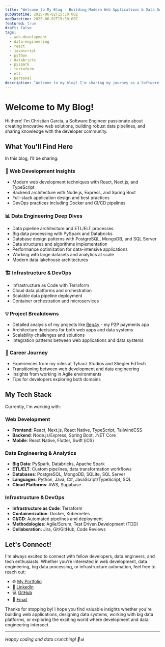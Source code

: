 ```yaml
---
title: "Welcome to My Blog - Building Modern Web Applications & Data Solutions"
pubDatetime: 2025-06-02T15:30:00Z
modDatetime: 2025-06-02T15:30:00Z
featured: true
draft: false
tags:
  - web-development
  - data-engineering
  - react
  - javascript
  - python
  - databricks
  - pyspark
  - terraform
  - etl
  - personal
description: "Welcome to my blog! I'm sharing my journey as a Software Engineer, lessons learned, and insights about modern web development and data engineering."
---
```


# Welcome to My Blog!

Hi there! I'm Christian Garcia, a Software Engineer passionate about creating innovative web solutions, building robust data pipelines, and sharing knowledge with the developer community.

## What You'll Find Here

In this blog, I'll be sharing:

### 🚀 **Web Development Insights**
- Modern web development techniques with React, Next.js, and TypeScript
- Backend architecture with Node.js, Express, and Spring Boot
- Full-stack application design and best practices
- DevOps practices including Docker and CI/CD pipelines

### 📊 **Data Engineering Deep Dives**
- Data pipeline architecture and ETL/ELT processes
- Big data processing with PySpark and Databricks
- Database design patterns with PostgreSQL, MongoDB, and SQL Server
- Data structures and algorithms implementation
- Performance optimization for data-intensive applications
- Working with large datasets and analytics at scale
- Modern data lakehouse architectures

### 🏗️ **Infrastructure & DevOps**
- Infrastructure as Code with Terraform
- Cloud data platforms and orchestration
- Scalable data pipeline deployment
- Container orchestration and microservices

### 💡 **Project Breakdowns**
- Detailed analysis of my projects like [Rep4y](https://github.com/cjgarcia12) - my P2P payments app
- Architecture decisions for both web apps and data systems
- Scalability challenges and solutions
- Integration patterns between web applications and data systems

### 🎯 **Career Journey**
- Experiences from my roles at Tyhacz Studios and Stiegler EdTech
- Transitioning between web development and data engineering
- Insights from working in Agile environments
- Tips for developers exploring both domains

## My Tech Stack

Currently, I'm working with:

### **Web Development**
- **Frontend**: React, Next.js, React Native, TypeScript, TailwindCSS
- **Backend**: Node.js/Express, Spring Boot, .NET Core
- **Mobile**: React Native, Flutter, Swift (iOS)

### **Data Engineering & Analytics**
- **Big Data**: PySpark, Databricks, Apache Spark
- **ETL/ELT**: Custom pipelines, data transformation workflows
- **Databases**: PostgreSQL, MongoDB, SQLite, SQL Server
- **Languages**: Python, Java, C#, JavaScript/TypeScript, SQL
- **Cloud Platforms**: AWS, Supabase

### **Infrastructure & DevOps**
- **Infrastructure as Code**: Terraform
- **Containerization**: Docker, Kubernetes
- **CI/CD**: Automated pipelines and deployment
- **Methodologies**: Agile/Scrum, Test Driven Development (TDD)
- **Collaboration**: Jira, Git/GitHub, Code Reviews

## Let's Connect!

I'm always excited to connect with fellow developers, data engineers, and tech enthusiasts. Whether you're interested in web development, data engineering, big data processing, or infrastructure automation, feel free to reach out:

- 🌐 [My Portfolio](https://cjgarcia.uno)
- 💼 [LinkedIn](https://www.linkedin.com/in/cjgarca/)
- 💻 [GitHub](https://github.com/cjgarcia12)
- 📧 [Email](mailto:christian.jgarcia03@gmail.com)

Thanks for stopping by! I hope you find valuable insights whether you're building web applications, designing data systems, working with big data platforms, or exploring the exciting world where development and data engineering intersect.

---

*Happy coding and data crunching! 🚀📊* 